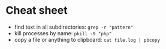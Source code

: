 # Cheat sheet

* find text in all subdirectories: `grep -r "pattern"`
* kill processes by name: `pkill -9 "php"`
* copy a file or anything to clipboard: `cat file.log | pbcopy`


